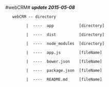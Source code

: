 #webCRM#
***update 2015-05-08***

       webCRM -- directory

             |  ----  app           [directory]

             |  ----  dist          [directory]

             |  ----  node_modules  [directory]

             |  ----  app.js        [fileName]

             |  ----  bower.json    [fileName]

             |  ----  package.json  [fileName]

             |  ----  README.md     [fileName]

